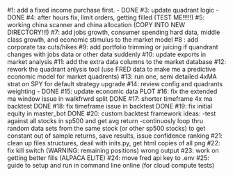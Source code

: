 #1: add a fixed income purchase first. - DONE
#3: update quadrant logic - DONE
#4: after hours fix, limit orders, getting filled (TEST ME!!!!!)
#5: working china scanner and china allocation (COPY INTO NEW DIRECTORY!!!)
#7: add jobs growth, consumer spending hard data, middle class growth, and economic stimulus to the market model
#8 : add corporate tax cuts/hikes
#9: add portfolio trimming or juicing if quandrant changes with jobs data or other data suddenly
#10: update exports in market analysis
#11: add the extra data columns to the market database
#12: rework the quadrant anlysis tool (use FRED data to make me a predictive economic model for market quadrents)
#13: run one, semi detailed 4xMA strat on SPY for default strategy upgrade
#14: review config and quadrants weighting - DONE
#15: update economic data PLOT
#16: fix the extended ma window issue in walkfrwrd split DONE
#17: shorter timeframe 4x ma backtest DONE
#18: fix timeframe issue in backtest DONE
#19: fix initial equity in master_bot DONE
#20: custom backtest framework ideas:
    -test against all stocks in sp500 and get avg return
    -continuosly loop thru random data sets from the same stock (or other sp500 stocks)
    to get constant out of sample returns, save results, issue confidence ranking
#21: clean up files structures, deail with inits.py, get html copies of all png
#22: fix kill switch (WARNING: remaining positions) wrong output
#23: work on getting better fills (ALPACA ELITE)
#24: move fred api key to .env
#25: guide to setup and run in command line online (for cloud compute tests)

    